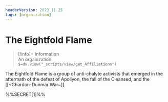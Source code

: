 ```yaml
---
headerVersion: 2023.11.25
tags: [organization]
---
```

# The Eightfold Flame
>[!info]+ Information  
> An organization  
> `$=dv.view("_scripts/view/get_Affiliations")`

The Eightfold Flame is a group of anti-chalyte activists that emerged in the aftermath of the defeat of Apollyon, the fall of the Cleansed, and the [[~Chardon-Dunmar War~]]. 

%%SECRET[1]%%